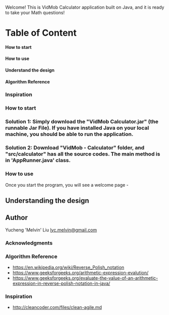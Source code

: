 Welcome! This is VidMob Calculator application built on Java, and it is ready to take your Math questions!

# Table of Content
#### How to start
#### How to use 
#### Understand the design
#### Algorithm Reference 
### Inspiration

### How to start
### Solution 1: Simply download the "VidMob Calculator.jar" (the runnable Jar File). If you have installed Java on your local machine, you should be able to run the application.

### Solution 2: Download "VidMob - Calculator" folder, and "src/calculator" has all the source codes. The main method is in 'AppRunner.java' class.

### How to use 
Once you start the program, you will see a welcome page - 


## Understanding the design 

## Author
Yucheng 'Melvin' Liu 
lyc.melvin@gmail.com

### Acknowledgments
### Algorithm Reference
* https://en.wikipedia.org/wiki/Reverse_Polish_notation
* https://www.geeksforgeeks.org/arithmetic-expression-evalution/
* https://www.geeksforgeeks.org/evaluate-the-value-of-an-arithmetic-expression-in-reverse-polish-notation-in-java/

### Inspiration
* http://cleancoder.com/files/clean-agile.md
